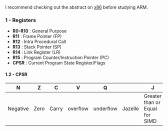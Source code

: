 I recommend checking out the abstract on [x86](https://github.com/RistBS/Awesome-RedTeam-Cheatsheet/edit/master/Binary%20Exploitation%20&%20Shellcoding/ASM/x86%20basics.md) before studying ARM.



### 1 - Registers

- **R0-R10** : General Purpose
- **R11**    : Frame Pointer (FP)
- **R12**    : Intra Procedural Call	
- **R13**    : Stack Pointer (SP)
- **R14**    : Link Register (LR)
- **R15**    : Program Counter/Instruction Pointer (PC)
- **CPSR**   : Current Program State Register/Flags	


#### 1.2 - CPSR

N | Z | C | V | Q | | J | GE | E | A | I | F | T | M
--- | --- | --- | --- | --- | --- | --- | --- | --- | --- | --- | --- | --- | --- |
Negative | Zero | Carry | overflow | underflow | Jazelle | Greater than or Equal for SIMD | Endianness | Abort disable | IRQ disable | FTQ disable | Thumb | processor mode (privilege mode) | 
